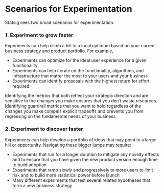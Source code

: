 # Scenarios for Experimentation 

Statsig sees two broad scenarios for experimentation. 

### 1. Experiment to grow faster

Experiments can help climb a hill to a local optimum based on your current business strategy and product portfolio. For example,
- Experiments can optimize for the ideal user experience for a given functionality
- Experiments can help iterate on the functionality, algorithms, and infrastructure that matter the most to your users and your business  
- Experiments can identify proposals with the highest return for effort required

Identifying the metrics that both reflect your strategic direction and are sensitive to the changes you make ensures that you don’t waste resources. Identifying guardrail metrics that you want to hold regardless of the changes you make compels explicit tradeoffs and prevents you from regressing on the fundamental needs of your business.  

### 2. Experiment to discover faster

Experiments can help develop a portfolio of ideas that may point to a larger hill or opportunity. Navigating these bigger jumps may require: 
- Experiments that run for a longer duration to mitigate any novelty effects and to ensure that you have given the new product version enough time to build adoption 
- Experiments that ramp slowly and progressively to more users to limit risk and to build more statistical power before launch
- Many different experiments that test several related hypotheses that form a new business strategy  

